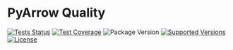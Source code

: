 # PyArrow Quality

[![Tests Status](https://img.shields.io/github/actions/workflow/status/esadek/arrowquality/ci.yml?label=tests)](https://github.com/esadek/arrowquality/actions/workflows/ci.yml)
[![Test Coverage](https://img.shields.io/codecov/c/gh/esadek/arrowquality)](https://codecov.io/gh/esadek/arrowquality)
![Package Version](https://img.shields.io/badge/pypi-v0.1.0-orange)
[![Supported Versions](https://img.shields.io/badge/python-3.9_%7C_3.10_%7C_3.11_%7C_3.12_%7C_3.13-blue)](https://www.python.org/downloads)
[![License](https://img.shields.io/github/license/esadek/arrowquality)](LICENSE)
